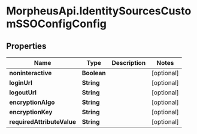 # MorpheusApi.IdentitySourcesCustomSSOConfigConfig

## Properties

Name | Type | Description | Notes
------------ | ------------- | ------------- | -------------
**noninteractive** | **Boolean** |  | [optional] 
**loginUrl** | **String** |  | [optional] 
**logoutUrl** | **String** |  | [optional] 
**encryptionAlgo** | **String** |  | [optional] 
**encryptionKey** | **String** |  | [optional] 
**requiredAttributeValue** | **String** |  | [optional] 


